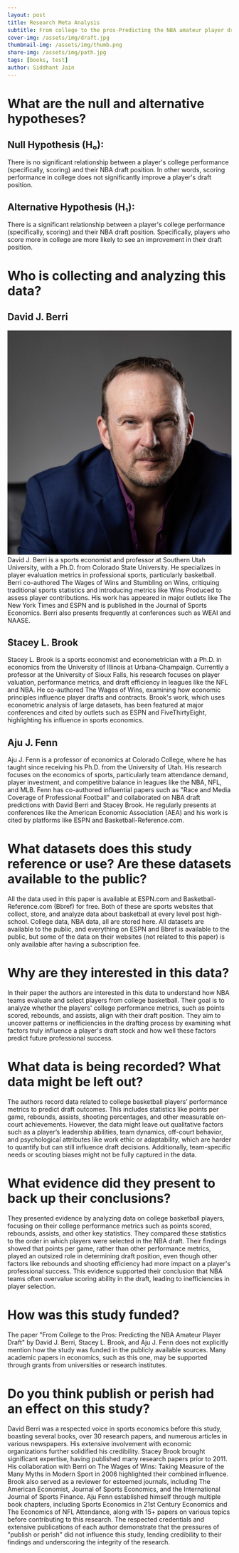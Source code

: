 ```yaml
---
layout: post
title: Research Meta Analysis
subtitle: From college to the pros-Predicting the NBA amateur player draft
cover-img: /assets/img/draft.jpg
thumbnail-img: /assets/img/thumb.png
share-img: /assets/img/path.jpg
tags: [books, test]
author: Siddhant Jain
---
```




# **What are the null and alternative hypotheses?**
## **Null Hypothesis (H₀):**
There is no significant relationship between a player's college performance (specifically, scoring) and their NBA draft position. In other words, scoring performance in college does not significantly improve a player's draft position.

## **Alternative Hypothesis (H₁):**
There is a significant relationship between a player's college performance (specifically, scoring) and their NBA draft position. Specifically, players who score more in college are more likely to see an improvement in their draft position.


# **Who is collecting and analyzing this data?**
## **David J. Berri**
![David Berr](/assets/img/ns7mc2jd1f0reuug5v4cr4jo65.jpg)
David J. Berri is a sports economist and professor at Southern Utah University, with a Ph.D. from Colorado State University. He specializes in player evaluation metrics in professional sports, particularly basketball. Berri co-authored The Wages of Wins and Stumbling on Wins, critiquing traditional sports statistics and introducing metrics like Wins Produced to assess player contributions. His work has appeared in major outlets like The New York Times and ESPN and is published in the Journal of Sports Economics. Berri also presents frequently at conferences such as WEAI and NAASE.

## **Stacey L. Brook**  
Stacey L. Brook is a sports economist and econometrician with a Ph.D. in economics from the University of Illinois at Urbana-Champaign. Currently a professor at the University of Sioux Falls, his research focuses on player valuation, performance metrics, and draft efficiency in leagues like the NFL and NBA. He co-authored The Wages of Wins, examining how economic principles influence player drafts and contracts. Brook's work, which uses econometric analysis of large datasets, has been featured at major conferences and cited by outlets such as ESPN and FiveThirtyEight, highlighting his influence in sports economics.

## **Aju J. Fenn**
Aju J. Fenn is a professor of economics at Colorado College, where he has taught since receiving his Ph.D. from the University of Utah. His research focuses on the economics of sports, particularly team attendance demand, player investment, and competitive balance in leagues like the NBA, NFL, and MLB. Fenn has co-authored influential papers such as "Race and Media Coverage of Professional Football" and collaborated on NBA draft predictions with David Berri and Stacey Brook. He regularly presents at conferences like the American Economic Association (AEA) and his work is cited by platforms like ESPN and Basketball-Reference.com.


# **What datasets does this study reference or use? Are these datasets available to the public?**
All the data used in this paper is available at ESPN.com and Basketball-Reference.com (Bbref) for free. Both of these are sports websites that collect, store, and analyze data about basketball at every level post high-school. College data, NBA data, all are stored here. All datasets are available to the public, and everything on ESPN and Bbref is available to the public, but some of the data on their websites (not related to this paper) is only available after having a subscription fee. 


# **Why are they interested in this data?**
In their paper the authors are interested in this data to understand how NBA teams evaluate and select players from college basketball. Their goal is to analyze whether the players' college performance metrics, such as points scored, rebounds, and assists, align with their draft position. They aim to uncover patterns or inefficiencies in the drafting process by examining what factors truly influence a player's draft stock and how well these factors predict future professional success.


# **What data is being recorded? What data might be left out?**
The authors record data related to college basketball players’ performance metrics to predict draft outcomes. This includes statistics like points per game, rebounds, assists, shooting percentages, and other measurable on-court achievements. However, the data might leave out qualitative factors such as a player’s leadership abilities, team dynamics, off-court behavior, and psychological attributes like work ethic or adaptability, which are harder to quantify but can still influence draft decisions. Additionally, team-specific needs or scouting biases might not be fully captured in the data.


# **What evidence did they present to back up their conclusions?**
They presented evidence by analyzing data on college basketball players, focusing on their college performance metrics such as points scored, rebounds, assists, and other key statistics. They compared these statistics to the order in which players were selected in the NBA draft. Their findings showed that points per game, rather than other performance metrics, played an outsized role in determining draft position, even though other factors like rebounds and shooting efficiency had more impact on a player's professional success. This evidence supported their conclusion that NBA teams often overvalue scoring ability in the draft, leading to inefficiencies in player selection.


# **How was this study funded?**
The paper "From College to the Pros: Predicting the NBA Amateur Player Draft" by David J. Berri, Stacey L. Brook, and Aju J. Fenn does not explicitly mention how the study was funded in the publicly available sources. Many academic papers in economics, such as this one, may be supported through grants from universities or research institutes. 


# **Do you think publish or perish had an effect on this study?**
David Berri was a respected voice in sports economics before this study, boasting several books, over 30 research papers, and numerous articles in various newspapers. His extensive involvement with economic organizations further solidified his credibility.
Stacey Brook brought significant expertise, having published many research papers prior to 2011. His collaboration with Berri on The Wages of Wins: Taking Measure of the Many Myths in Modern Sport in 2006 highlighted their combined influence. Brook also served as a reviewer for esteemed journals, including The American Economist, Journal of Sports Economics, and the International Journal of Sports Finance.
Aju Fenn established himself through multiple book chapters, including Sports Economics in 21st Century Economics and The Economics of NFL Attendance, along with 15+ papers on various topics before contributing to this research.
The respected credentials and extensive publications of each author demonstrate that the pressures of "publish or perish" did not influence this study, lending credibility to their findings and underscoring the integrity of the research.




